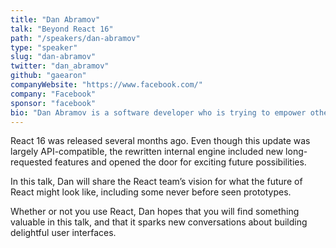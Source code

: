 ```yaml
---
title: "Dan Abramov"
talk: "Beyond React 16"
path: "/speakers/dan-abramov"
type: "speaker"
slug: "dan-abramov"
twitter: "dan_abramov"
github: "gaearon"
companyWebsite: "https://www.facebook.com/"
company: "Facebook"
sponsor: "facebook"
bio: "Dan Abramov is a software developer who is trying to empower others by building tools. He co-authored a few popular JavaScript projects, including Redux, and is currently working on the React team at Facebook."
---
```


<p>React 16 was released several months ago. Even though this update was largely API-compatible, the rewritten internal engine included new long-requested features and opened the door for exciting future possibilities.</p><p>In this talk, Dan will share the React team’s vision for what the future of React might look like, including some never before seen prototypes.</p><p>Whether or not you use React, Dan hopes that you will find something valuable in this talk, and that it sparks new conversations about building delightful user interfaces.</p>
